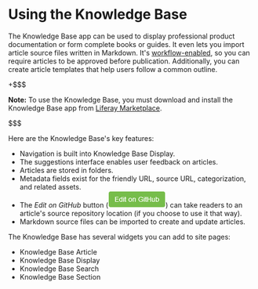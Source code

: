 # Using the Knowledge Base [](id=using-the-knowledge-base)

The Knowledge Base app can be used to display professional product documentation
or form complete books or guides. It even lets you import article source files
written in Markdown. It's 
[workflow-enabled](/discover/portal/-/knowledge_base/7-1/using-workflow), so you
can require articles to be approved before publication. Additionally, you can
create article templates that help users follow a common outline. 

+$$$

**Note:** To use the Knowledge Base, you must download and install the Knowledge 
Base app from 
[Liferay Marketplace](https://web.liferay.com/marketplace). 

$$$

Here are the Knowledge Base's key features: 

-   Navigation is built into Knowledge Base Display. 
-   The suggestions interface enables user feedback on articles. 
-   Articles are stored in folders.
-   Metadata fields exist for the friendly URL, source URL, categorization, and 
    related assets.
-   The *Edit on GitHub* button 
    (![GitHub](../../../../images/icon-edit-on-github.png)) 
    can take readers to an article's source repository location (if you choose 
    to use it that way). 
-   Markdown source files can be imported to create and update articles. 

The Knowledge Base has several widgets you can add to site pages: 

- Knowledge Base Article 
- Knowledge Base Display 
- Knowledge Base Search 
- Knowledge Base Section 


